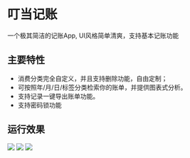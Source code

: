 # 叮当记账

一个极其简洁的记账App, UI风格简单清爽，支持基本记账功能



## 主要特性

- 消费分类完全自定义，并且支持删除功能，自由定制；
- 可按照年/月/日/标签分类检索你的账单，并提供图表式分析。
- 支持记录一键导出账单功能。
- 支持密码锁功能


## 运行效果
![](https://github.com/dingdangmao123/WeTouch/blob/master/demo/1.jpg)
![](https://github.com/dingdangmao123/WeTouch/blob/master/demo/2.jpg)
![](https://github.com/dingdangmao123/WeTouch/blob/master/demo/3.jpg)

